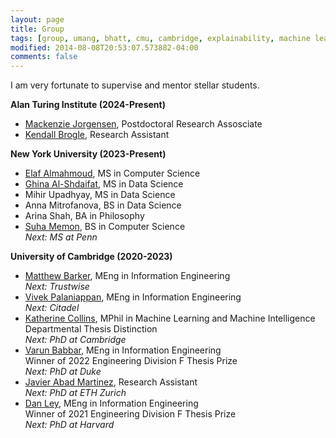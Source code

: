 ```yaml
---
layout: page
title: Group
tags: [group, umang, bhatt, cmu, cambridge, explainability, machine learning, ML, interpretability, artificial intelligence, AI, graduate, human-machine team, human-AI, collaboration, responsible AI, nyu, professor]
modified: 2014-08-08T20:53:07.573882-04:00
comments: false
---
```


I am very fortunate to supervise and mentor stellar students.  

**Alan Turing Institute (2024-Present)**
* [Mackenzie Jorgensen](https://mjorgen1.github.io/), Postdoctoral Research Assosciate  
* [Kendall Brogle](https://www.linkedin.com/in/kendall-brogle-752977240/), Research Assistant   

**New York University (2023-Present)**
* [Elaf Almahmoud](https://elaugh.info/), MS in Computer Science
* [Ghina Al-Shdaifat](https://www.linkedin.com/in/ghinaalshdaifat/), MS in Data Science
* Mihir Upadhyay, MS in Data Science
* Anna Mitrofanova, BS in Data Science
* Arina Shah, BA in Philosophy     
* [Suha Memon](https://www.linkedin.com/in/suha-memon), BS in Computer Science     
*Next: MS at Penn* 



**University of Cambridge (2020-2023)**
* [Matthew Barker](https://matthewbarker.me/), MEng in Information Engineering         
*Next: Trustwise*  
* [Vivek Palaniappan](https://www.linkedin.com/in/vivek-palaniappan), MEng in Information Engineering      
*Next: Citadel* 
* [Katherine Collins](https://collinskatie.github.io/), MPhil in Machine Learning and Machine Intelligence     
Departmental Thesis Distinction       
*Next: PhD at Cambridge* 
* [Varun Babbar](https://scholar.google.com/citations?user=cXV58usAAAAJ&hl=en), MEng in Information Engineering            
Winner of 2022 Engineering Division F Thesis Prize      
*Next: PhD at Duke*    
* [Javier Abad Martinez](https://ml.inf.ethz.ch/people/person-detail.MzEwOTc5.TGlzdC8xODA3LC0xNzg2MjE4NDI4.html), Research Assistant        
*Next: PhD at ETH Zurich* 
* [Dan Ley](https://www.dan-ley.com/), MEng in Information Engineering     
Winner of 2021 Engineering Division F Thesis Prize        
*Next: PhD at Harvard*     


<!-- <h3 align="center">Affiliations</h3>
<table align="center" class='affl-pic'>
    <tr>
        <td>
            <a href="https://www.cam.ac.uk/">
            <img src="/images/camb.png"></a>
        </td>
        <td>
            <a href="https://www.turing.ac.uk/">
            <img src="/images/cfi.png"></a>
        </td>
        <td>
            <a href="https://foundation.mozilla.org/en/">
            <img src="/images/mozilla.png"></a>
        </td>
    <tr>
    <tr>
        <td>University of Cambridge<br>2019-Present</td>
        <td>Alan Turing Institute<br>2021-Present</td>
        <td>Harvard CRCS<br>Summer 2022</td>
    </tr>
    </tr>
        <td>
            <a href="http://www.cmu.edu/">
            <img src="/images/cmu-logo.png"></a>
        </td>
        <td>
            <a href="https://www.partnershiponai.org/">
            <img src="/images/pai.png"></a>
        </td>
        <td>
            <a href="https://foundation.mozilla.org/en/">
            <img src="/images/mozilla.png"></a>
        </td>
    </tr>
    <tr>
        <td>Carnegie Mellon University<br>2015-2019</td>
        <td>Partnership on AI<br>2019-2020</td>
        <td>Mozilla<br>2020-2021</td>
    </tr>
</table>  -->